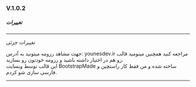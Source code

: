 <h3>V.1.0.2</h3>
<h5>تغییرات</h5>
<hr>
<p>
تغییرات جزئی
</p>







جهت مشاهد رزومه میتونید به آدرس: younesdev.ir مراجعه کنید همچنین مینومید قالب رو هم در اختیار داشته باشید و رزومه خودتون رو بسازید.
<br>
این قالب توسط وبسایت BootstrapMade ساخته شده و من فقط کار راستچین و فارسی سازی شو کردم. 
<hr>

